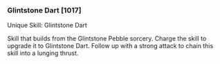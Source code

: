 ### Glintstone Dart [1017]

Unique Skill: Glintstone Dart

Skill that builds from the Glintstone Pebble sorcery. Charge the skill to upgrade it to Glintstone Dart. Follow up with a strong attack to chain this skill into a lunging thrust.